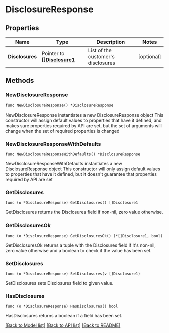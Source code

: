 # DisclosureResponse

## Properties

Name | Type | Description | Notes
------------ | ------------- | ------------- | -------------
**Disclosures** | Pointer to [**[]Disclosure1**](Disclosure1.md) | List of the customer&#39;s disclosures | [optional] 

## Methods

### NewDisclosureResponse

`func NewDisclosureResponse() *DisclosureResponse`

NewDisclosureResponse instantiates a new DisclosureResponse object
This constructor will assign default values to properties that have it defined,
and makes sure properties required by API are set, but the set of arguments
will change when the set of required properties is changed

### NewDisclosureResponseWithDefaults

`func NewDisclosureResponseWithDefaults() *DisclosureResponse`

NewDisclosureResponseWithDefaults instantiates a new DisclosureResponse object
This constructor will only assign default values to properties that have it defined,
but it doesn't guarantee that properties required by API are set

### GetDisclosures

`func (o *DisclosureResponse) GetDisclosures() []Disclosure1`

GetDisclosures returns the Disclosures field if non-nil, zero value otherwise.

### GetDisclosuresOk

`func (o *DisclosureResponse) GetDisclosuresOk() (*[]Disclosure1, bool)`

GetDisclosuresOk returns a tuple with the Disclosures field if it's non-nil, zero value otherwise
and a boolean to check if the value has been set.

### SetDisclosures

`func (o *DisclosureResponse) SetDisclosures(v []Disclosure1)`

SetDisclosures sets Disclosures field to given value.

### HasDisclosures

`func (o *DisclosureResponse) HasDisclosures() bool`

HasDisclosures returns a boolean if a field has been set.


[[Back to Model list]](../README.md#documentation-for-models) [[Back to API list]](../README.md#documentation-for-api-endpoints) [[Back to README]](../README.md)


